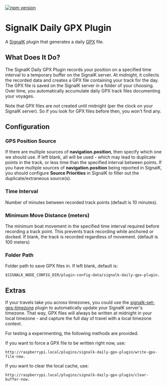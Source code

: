 [![npm version](https://img.shields.io/npm/v/signalk-daily-gpx-plugin.svg)](https://www.npmjs.com/package/signalk-daily-gpx-plugin)

# SignalK Daily GPX Plugin

A [SignalK](https://signalk.org/) plugin that generates a daily [GPX](http://www.topografix.com/gpx.asp) file.

## What Does It Do?

The SignalK Daily GPX Plugin records your position on a specified time interval to a temporary buffer on the SignalK server. At midnight, it collects the recorded data and creates a GPX file containing your track for the day. The GPX file is saved on the SignalK server in a folder of your choosing. Over time, you automatically accumulate daily GPX track files documenting your voyages.

Note that GPX files are not created until midnight (per the clock on your SignalK server). So if you look for GPX files before then, you won't find any.

## Configuration

### GPS Position Source

If there are multiple sources of **navigation.position**, then specify which one we should use. If left blank, all will be used - which may lead to duplicate points in the track, or less time than the specified interval between points. If you have multiple sources of **navigation.position** being reported in SignalK, you should configure **Source Priorities** in SignalK to filter out the duplicate/extraneous source(s).

### Time Interval

Number of minutes between recorded track points (default is 10 minutes).

### Minimum Move Distance (meters)

The minimum boat movement in the specified time interval required before recording a track point. This prevents track recording while anchored or docked. If blank, the track is recorded regardless of movement. (default is 100 meters)

### Folder Path

Folder path to save GPX files in. If left blank, default is:

    $SIGNALK_NODE_CONFIG_DIR/plugin-config-data/signalk-daily-gpx-plugin.

## Extras

If your travels take you across timezones, you could use the [signalk-set-gps-timezone](https://github.com/hoeken/signalk-set-gps-timezone) plugin to automatically update your SignalK server's timezone. That way, GPX files will always be written at midnight in your local timezone - and capture the full day of travel with a local timezone context.

For testing a experimenting, the following methods are provided.

If you want to force a GPX file to be written right now, use:

    http://raspberrypi.local/plugins/signalk-daily-gpx-plugin/write-gpx-file-now. 

If you want to clear the local cache, use:

    http://raspberrypi.local/plugins/signalk-daily-gpx-plugin/clear-buffer-now.
